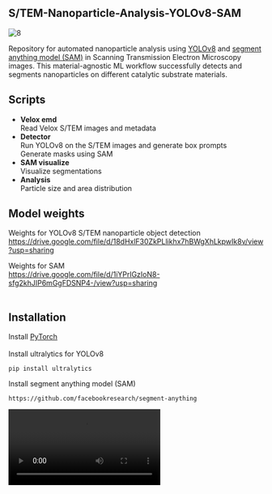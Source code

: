 ## S/TEM-Nanoparticle-Analysis-YOLOv8-SAM


![8](https://github.com/ArdaGen/STEM-Nanoparticle-Analysis-YOLOv8-SAM/assets/86938894/4a28c67c-c7d1-4116-a91f-0ddc419f87f3)


Repository for automated nanoparticle analysis using [YOLOv8](https://github.com/ultralytics/ultralytics) and [segment anything model (SAM)](https://github.com/facebookresearch/segment-anything) in Scanning Transmission Electron Microscopy images.
This material-agnostic ML workflow successfully detects and segments nanoparticles on different catalytic substrate materials.

## Scripts
* **Velox emd** <br>
  Read Velox S/TEM images and metadata
* **Detector** <br>
  Run YOLOv8 on the S/TEM images and generate box prompts <br>
  Generate masks using SAM
* **SAM visualize** <br>
  Visualize segmentations
* **Analysis** <br>
  Particle size and area distribution
## Model weights
Weights for YOLOv8 S/TEM nanoparticle object detection <br>
https://drive.google.com/file/d/18dHxlF30ZkPLlikhx7hBWgXhLkpwIk8v/view?usp=sharing

Weights for SAM <br>
https://drive.google.com/file/d/1iYPrlGzIoN8-sfg2khJIP6mGgFDSNP4-/view?usp=sharing 
<br>
<br>
## Installation
Install [PyTorch](https://pytorch.org/get-started/locally/)
<br>
<br>
Install ultralytics for YOLOv8
```
pip install ultralytics
```
Install segment anything model (SAM)
```
https://github.com/facebookresearch/segment-anything
```


 <video loop src="./images/Auto_particle_AI_movie_new.mp4">  video </video> 






